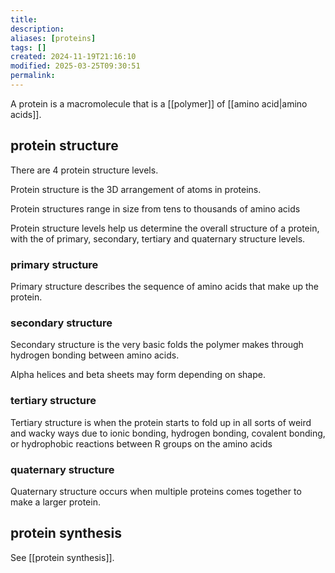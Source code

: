 ```yaml
---
title: 
description: 
aliases: [proteins]
tags: []
created: 2024-11-19T21:16:10
modified: 2025-03-25T09:30:51
permalink:
---
```


A protein is a macromolecule that is a [[polymer]] of [[amino acid|amino acids]].

## protein structure

There are 4 protein structure levels.


Protein structure is the 3D arrangement of atoms in proteins.

Protein structures range in size from tens to thousands of amino acids

Protein structure levels help us determine the overall structure of a protein, with the of primary, secondary, tertiary and quaternary structure levels.

### primary structure

Primary structure describes the sequence of amino acids that make up the protein.

### secondary structure

Secondary structure is the very basic folds the polymer makes through hydrogen bonding between amino acids.

Alpha helices and beta sheets may form depending on shape.

### tertiary structure

Tertiary structure is when the protein starts to fold up in all sorts of weird and wacky ways due to ionic bonding, hydrogen bonding, covalent bonding, or hydrophobic reactions between R groups on the amino acids

### quaternary structure

Quaternary structure occurs when multiple proteins comes together to make a larger protein.

## protein synthesis

See [[protein synthesis]].
